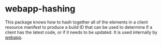 # webapp-hashing

This package knows how to hash together all of the elements in a
client resource manifest to produce a build ID that can be used to
determine if a client has the latest code, or if it needs to be
updated. It is used internally by
[webapp](https://atmospherejs.com/meteor/webapp).
